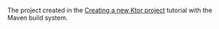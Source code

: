 The project created in the [Creating a new Ktor project](https://ktor.io/docs/intellij-idea.html) tutorial with the Maven build system.